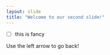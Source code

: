 ```yaml
---
layout: slide
title: "Welcome to our second slide!"
---
```

- [ ] this is fancy 

Use the left arrow to go back! 
